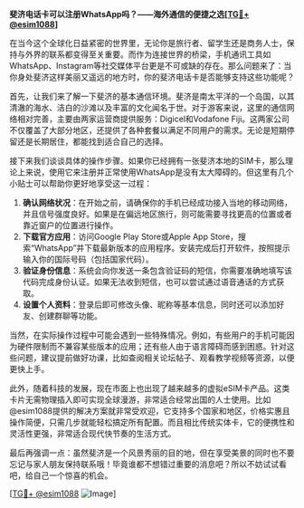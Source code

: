 **斐济电话卡可以注册WhatsApp吗？——海外通信的便捷之选[[TG💪+ @esim1088](https://t.me/s/esim1088)]**

在当今这个全球化日益紧密的世界里，无论你是旅行者、留学生还是商务人士，保持与外界的联系都变得至关重要。而作为连接世界的桥梁，手机通讯工具如WhatsApp、Instagram等社交媒体平台更是不可或缺的存在。那么问题来了：当你身处斐济这样美丽又遥远的地方时，你的斐济电话卡是否能够支持这些功能呢？

首先，让我们来了解一下斐济的基本通信环境。斐济是南太平洋的一个岛国，以其清澈的海水、洁白的沙滩以及丰富的文化闻名于世。对于游客来说，这里的通信网络相对完善，主要由两家运营商提供服务：Digicel和Vodafone Fiji。这两家公司不仅覆盖了大部分地区，还提供了各种套餐以满足不同用户的需求。无论是短期停留还是长期居住，都能找到适合自己的选择。

接下来我们谈谈具体的操作步骤。如果你已经拥有一张斐济本地的SIM卡，那么理论上来说，使用它来注册并正常使用WhatsApp是没有太大障碍的。但这里有几个小贴士可以帮助你更好地享受这一过程：

1. **确认网络状况**：在开始之前，请确保你的手机已经成功接入当地的移动网络，并且信号强度良好。如果是在偏远地区旅行，则可能需要寻找更高的位置或者靠近窗户的位置进行操作。
2. **下载官方应用**：访问Google Play Store或Apple App Store，搜索“WhatsApp”并下载最新版本的应用程序。安装完成后打开软件，按照提示输入你的国际号码（包括国家代码）。
3. **验证身份信息**：系统会向你发送一条包含验证码的短信，你需要准确地填写该代码完成身份认证。如果无法收到短信，也可以尝试通过语音通话的方式获取。
4. **设置个人资料**：登录后即可修改头像、昵称等基本信息，同时还可以添加好友、创建群聊等功能。

当然，在实际操作过程中可能会遇到一些特殊情况。例如，有些用户的手机可能因为硬件限制而不兼容某些版本的应用；还有些人由于语言障碍而感到困惑。针对这些问题，建议提前做好功课，比如查阅相关论坛帖子、观看教学视频等资源，以便更快上手。

此外，随着科技的发展，现在市面上也出现了越来越多的虚拟eSIM卡产品。这类卡片无需物理插入即可实现全球漫游，非常适合经常出国的人士使用。比如@esim1088提供的解决方案就非常受欢迎，它支持多个国家和地区，价格实惠且操作简便，只需几步就能轻松搞定所有配置。而且相比传统实体卡，它的便携性和灵活性更强，非常适合现代快节奏的生活方式。

最后再强调一点：虽然斐济是一个风景秀丽的目的地，但在享受美景的同时也不要忘记与家人朋友保持联系哦！毕竟谁都不想错过重要的消息吧？所以不妨试试看吧，给自己一个惊喜的机会。

[[TG💪+ @esim1088](https://t.me/s/esim1088) ![Image](https://i.postimg.cc/4NQfJmqS/Snipaste-2025-05-13-00-14-12.png)]